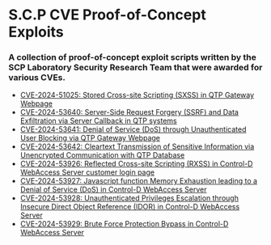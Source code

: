 # S.C.P CVE Proof-of-Concept Exploits 

### A collection of proof-of-concept exploit scripts written by the SCP Laboratory Security Research Team that were awarded for various CVEs.

- [CVE-2024-51025: Stored Cross-site Scripting (SXSS) in QTP Gateway Webpage]() 
- [CVE-2024-53640: Server-Side Request Forgery (SSRF) and Data Exfiltration via Server Callback in QTP systems]()
- [CVE-2024-53641: Denial of Service (DoS) through Unauthenticated User Blocking via QTP Gateway Webpage]()
- [CVE-2024-53642: Cleartext Transmission of Sensitive Information via Unencrypted Communication with QTP Database]()
- [CVE-2024-53926: Reflected Cross-site Scripting (RXSS) in Control-D WebAccess Server customer login page]()
- [CVE-2024-53927: Javascript function Memory Exhaustion leading to a Denial of Service (DoS) in Control-D WebAccess Server]()
- [CVE-2024-53928: Unauthenticated Privileges Escalation through Insecure Direct Object Reference (IDOR) in Control-D WebAccess Server]()
- [CVE-2024-53929: Brute Force Protection Bypass in Control-D WebAccess Server]()
